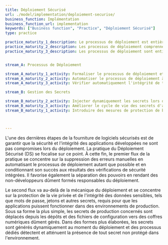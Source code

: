 ```yaml
---
title: Déploiement Sécurisé
url: ./model/implementation/deploiement-securise/
business_function: Implémentation
business_function_url: implementation
keywords: ["Business function", "Practice", "Déploiement Sécurisé"]
type: practice

practice_maturity_1_description: Le processus de déploiement est entièrement automatisé et intègre la vérification automatisée de tous les jalons essentiels.
practice_maturity_2_description: Les processus de déploiement comprennent la vérification de sécurité des jalons.
practice_maturity_3_description: Les processus de déploiement sont entièrement documentés.


stream_A: Processus de Déploiement

stream_A_maturity_1_activity: Formaliser le processus de déploiement et sécuriser les outils et les processus utilisés.
stream_A_maturity_2_activity: Automatiser le processus de déploiement à toutes les étapes et introduire des tests de vérification de la sécurité raisonnables.
stream_A_maturity_3_activity: Vérifier automatiquement l'intégrité de tous les logiciels déployés, indépendamment du fait qu'ils ont été développés en interne ou en externe.

stream_B: Gestion des Secrets

stream_B_maturity_2_activity: Injecter dynamiquement les secrets lors du processus de déploiement à partir de stockages durcis et auditer tout accès humain à ceux-ci.
stream_B_maturity_3_activity: Améliorer le cycle de vie des secrets d'application en les générant régulièrement et en en garantissant une utilisation appropriée.
stream_B_maturity_1_activity: Introduire des mesures de protection de base pour limiter l'accès à vos secrets de production.



---
```


L'une des dernières étapes de la fourniture de logiciels sécurisés est de garantir que la sécurité et l'intégrité des applications développées ne sont pas compromises lors du déploiement. La pratique du Déploiement Sécurisé (DS) se focalise sur ce point. À cette fin, le premier flux de la pratique se concentre sur la suppression des erreurs manuelles en automatisant le processus de déploiement autant que possible et en conditionnant son succès aux résultats des vérifications de sécurité intégrées. Il favorise également la séparation des pouvoirs en rendant des non-développeurs dûment formés responsables du déploiement.

Le second flux va au-delà de la mécanique du déploiement et se concentre sur la protection de la vie privée et de l'intégrité des données sensibles, tels que mots de passe, jetons et autres secrets, requis pour que les applications puissent fonctionner dans des environnements de production. Sous sa forme la plus simple, les secrets de production concernés sont déplacés depuis les dépôts et des fichiers de configuration vers des coffres numériques dûment gérés. Dans des formes plus élaborées, les secrets sont générés dynamiquement au moment du déploiement et des processus dédiés détectent et atténuent la présence de tout secret non protégé dans l'environnement.


